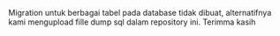 Migration untuk berbagai tabel pada database tidak dibuat, alternatifnya kami mengupload fille dump sql dalam repository ini. Terimma kasih
